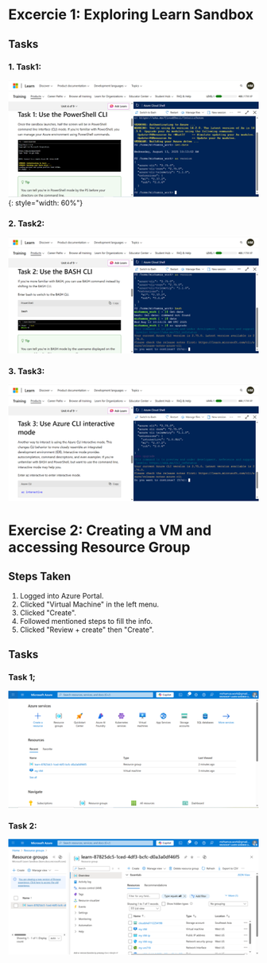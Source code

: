 # Excercie 1: Exploring Learn Sandbox

## Tasks

### 1. Task1: 
![Task 1](screenshots/Task1.PNG){: style="width: 60%"}

### 2. Task2:
![Task 2](screenshots/Task2.PNG)

### 3. Task3:
![Task 3](screenshots/Task3.PNG)



# Exercise 2: Creating a VM and accessing Resource Group

## Steps Taken
1. Logged into Azure Portal.
2. Clicked "Virtual Machine" in the left menu.
3. Clicked "Create".
4. Followed mentioned steps to fill the info.
5. Clicked "Review + create" then "Create".

## Tasks

### Task 1;
![Step 1](screenshots/Step1_Ex2.PNG)

### Task 2:
![Step 2](screenshots/Step2_Ex2.PNG)

